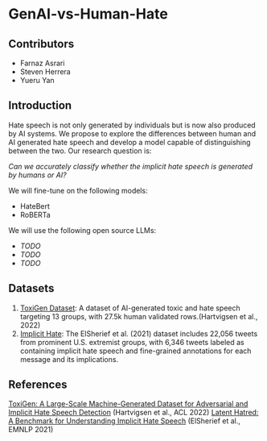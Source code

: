# GenAI-vs-Human-Hate

## Contributors
* Farnaz Asrari
* Steven Herrera
* Yueru Yan

## Introduction
Hate speech is not only generated by individuals but is now also produced by AI systems. We propose to explore the differences between human and AI generated hate speech and develop a model capable of distinguishing between the two. Our research question is:

_Can we accurately classify whether the implicit hate speech is generated by humans or AI?_

We will fine-tune on the following models:
* HateBert
* RoBERTa

We will use the following open source LLMs:
* _TODO_
* _TODO_
* _TODO_

## Datasets
1. [ToxiGen Dataset](https://arxiv.org/abs/2203.09509): A dataset of AI-generated toxic and hate speech targeting 13 groups, with 27.5k human validated rows.(Hartvigsen et al., 2022)
2. [Implicit Hate](https://paperswithcode.com/dataset/implicit-hate): The ElSherief et al. (2021) dataset includes 22,056 tweets from prominent U.S. extremist groups, with 6,346 tweets labeled as containing implicit hate speech and fine-grained annotations for each message and its implications.

## References
[ToxiGen: A Large-Scale Machine-Generated Dataset for Adversarial and Implicit Hate Speech Detection](https://aclanthology.org/2022.acl-long.234) (Hartvigsen et al., ACL 2022)
[Latent Hatred: A Benchmark for Understanding Implicit Hate Speech](https://aclanthology.org/2021.emnlp-main.29) (ElSherief et al., EMNLP 2021)
